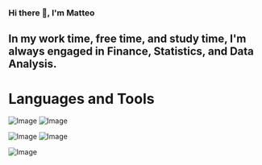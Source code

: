 ### Hi there 👋, I'm Matteo

## In my work time, free time, and study time, I'm always engaged in Finance, Statistics, and Data Analysis.

# Languages and Tools
![Image](https://github.com/feematteo/feematteo/blob/main/assets/103369857/cb5de2ca-b980-4162-bb69-2d6e526208af.png) 
![Image](https://github.com/feematteo/feematteo/blob/main/assets/103369857/27290101-5bf2-4f99-9f52-072ca5c03946.png)

![Image](https://github.com/feematteo/feematteo/blob/main/assets/103369857/8b118b16-c646-4761-8664-a4b1ac839bc4.png) 
![Image](https://github.com/feematteo/feematteo/blob/main/assets/103369857/9458daa8-e5c0-467a-9ccb-fb67c9db379e.png)

![Image](https://github.com/feematteo/feematteo/blob/main/assets/103369857/ce3dea22-d3e0-47ee-92e8-703a84c781cd.png)

<!--
**feematteo/feematteo** is a ✨ _special_ ✨ repository because its `README.md` (this file) appears on your GitHub profile.

Here are some ideas to get you started:

- 🔭 I’m currently working on ...
- 🌱 I’m currently learning ...
- 👯 I’m looking to collaborate on ...
- 🤔 I’m looking for help with ...
- 💬 Ask me about ...
- 📫 How to reach me: ...
- 😄 Pronouns: ...
- ⚡ Fun fact: ...
-->
